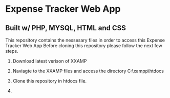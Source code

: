 # Expense Tracker Web App
## Built w/ PHP, MYSQL, HTML and CSS

This repository contains the nessesary files in order to access  this Expense Tracker Web App
Before cloning this repository please follow the next few steps.

1. Download latest verison of XXAMP

2. Naviagte to the XXAMP files and access the directory C:\xampp\htdocs
   
3. Clone this repository in htdocs file.
   
4. 

